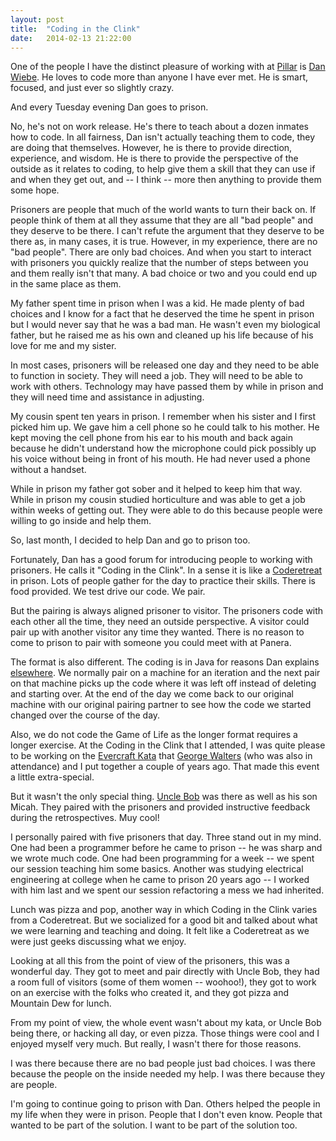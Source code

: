 ```yaml
---
layout: post
title:  "Coding in the Clink"
date:   2014-02-13 21:22:00
---
```


One of the people I have the distinct pleasure of working with at
[Pillar](http://pillartechnology.com/) is [Dan
Wiebe](https://twitter.com/dnwiebe). He loves to code more than anyone I have
ever met. He is smart, focused, and just ever so slightly crazy.

And every Tuesday evening Dan goes to prison.

No, he's not on work release. He's there to teach about a dozen inmates how to
code. In all fairness, Dan isn't actually teaching them to code, they are doing
that themselves. However, he is there to provide direction, experience, and
wisdom.  He is there to provide the perspective of the outside as it relates to
coding, to help give them a skill that they can use if and when they get out,
and -- I think -- more then anything to provide them some hope.

Prisoners are people that much of the world wants to turn their back on. If
people think of them at all they assume that they are all "bad people" and they
deserve to be there. I can't refute the argument that they deserve to be there
as, in many cases, it is true. However, in my experience, there are no "bad
people". There are only bad choices. And when you start to interact with
prisoners you quickly realize that the number of steps between you and them
really isn't that many. A bad choice or two and you could end up in the same
place as them.

My father spent time in prison when I was a kid. He made plenty of bad choices
and I know for a fact that he deserved the time he spent in prison but I would
never say that he was a bad man. He wasn't even my biological father, but he
raised me as his own and cleaned up his life because of his love for me and my
sister.

In most cases, prisoners will be released one day and they need to be able to
function in society. They will need a job. They will need to be able to work
with others. Technology may have passed them by while in prison and they will
need time and assistance in adjusting.

My cousin spent ten years in prison. I remember when his sister and I first
picked him up. We gave him a cell phone so he could talk to his mother. He kept
moving the cell phone from his ear to his mouth and back again because he
didn't understand how the microphone could pick possibly up his voice without
being in front of his mouth. He had never used a phone without a handset.

While in prison my father got sober and it helped to keep him that way. While
in prison my cousin studied horticulture and was able to get a job within weeks
of getting out. They were able to do this because people were willing to go
inside and help them.

So, last month, I decided to help Dan and go to prison too.

Fortunately, Dan has a good forum for introducing people to working with
prisoners. He calls it "Coding in the Clink". In a sense it is like a
[Coderetreat](http://coderetreat.org/) in prison. Lots of people gather for the
day to practice their skills. There is food provided. We test drive our code.
We pair.

But the pairing is always aligned prisoner to visitor. The prisoners code with
each other all the time, they need an outside perspective. A visitor could pair
up with another visitor any time they wanted. There is no reason to come to
prison to pair with someone you could meet with at Panera.

The format is also different. The coding is in Java for reasons Dan explains
[elsewhere](http://javaguys.wordpress.com/2010/10/19/why-java/). We normally
pair on a machine for an iteration and the next pair on that machine picks up
the code where it was left off instead of deleting and starting over. At the
end of the day we come back to our original machine with our original pairing
partner to see how the code we started changed over the course of the day.

Also, we do not code the Game of Life as the longer format requires a longer
exercise. At the Coding in the Clink that I attended, I was quite please to be
working on the [Evercraft Kata](https://github.com/guyroyse/evercraft-kata)
that [George Walters](https://twitter.com/walterg2) (who was also in
attendance) and I put together a couple of years ago. That made this event a
little extra-special.

But it wasn't the only special thing. [Uncle
Bob](http://blog.8thlight.com/uncle-bob/2014/01/20/Marion_Correctional.html)
was there as well as his son Micah. They paired with the prisoners and provided
instructive feedback during the retrospectives. Muy cool!

I personally paired with five prisoners that day. Three stand out in my mind.
One had been a programmer before he came to prison -- he was sharp and we wrote
much code. One had been programming for a week -- we spent our session teaching
him some basics. Another was studying electrical engineering at college when he
came to prison 20 years ago -- I worked with him last and we spent our session
refactoring a mess we had inherited.

Lunch was pizza and pop, another way in which Coding in the Clink varies from a
Coderetreat. But we socialized for a good bit and talked about what we were
learning and teaching and doing. It felt like a Coderetreat as we were just
geeks discussing what we enjoy.

Looking at all this from the point of view of the prisoners, this was a
wonderful day. They got to meet and pair directly with Uncle Bob, they had a
room full of visitors (some of them women -- woohoo!), they got to work on an
exercise with the folks who created it, and they got pizza and Mountain Dew for
lunch.

From my point of view, the whole event wasn't about my kata, or Uncle Bob being
there, or hacking all day, or even pizza. Those things were cool and I enjoyed
myself very much. But really, I wasn't there for those reasons.

I was there because there are no bad people just bad choices. I was there
because the people on the inside needed my help. I was there because they are
people.

I'm going to continue going to prison with Dan. Others helped the people in my
life when they were in prison. People that I don't even know. People that
wanted to be part of the solution. I want to be part of the solution too.
